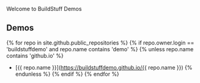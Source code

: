 Welcome to BuildStuff Demos

## Demos

{% for repo in site.github.public_repositories %}
{% if repo.owner.login == 'buildstuffdemo' and repo.name contains 'demo' %}
{% unless repo.name contains 'github.io' %}

- [{{ repo.name }}](https://buildstuffdemo.github.io/{{ repo.name }})
  {% endunless %}
  {% endif %}
  {% endfor %}